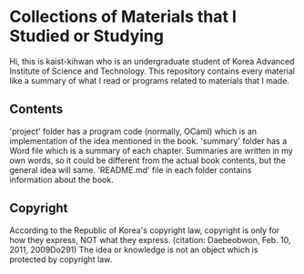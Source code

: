 # Collections of Materials that I Studied or Studying
 Hi, this is kaist-kihwan who is an undergraduate student of Korea Advanced Institute of Science and Technology.
 This repository contains every material like a summary of what I read or programs related to materials that I made.

## Contents
 'project' folder has a program code (normally, OCaml) which is an implementation of the idea mentioned in the book.
 'summary' folder has a Word file which is a summary of each chapter. Summaries are written in my own words, so it could be different from the actual book contents, but the general idea will same.
 'README.md' file in each folder contains information about the book.

## Copyright
 According to the Republic of Korea's copyright law, copyright is only for how they express, NOT what they express. (citation: Daebeobwon, Feb. 10, 2011, 2009Do291)
 The idea or knowledge is not an object which is protected by copyright law.
